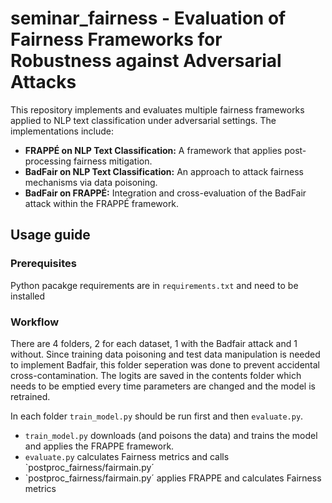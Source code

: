 # seminar_fairness - Evaluation of Fairness Frameworks for Robustness against Adversarial Attacks 
This repository implements and evaluates multiple fairness frameworks applied to NLP text classification under adversarial settings. The implementations include:

- **FRAPPÉ on NLP Text Classification:** A framework that applies post-processing fairness mitigation.
- **BadFair on NLP Text Classification:** An approach to attack fairness mechanisms via data poisoning.
- **BadFair on FRAPPÉ:** Integration and cross-evaluation of the BadFair attack within the FRAPPÉ framework.

## Usage guide

### Prerequisites

Python pacakge requirements are in `requirements.txt` and need to be installed

### Workflow
There are 4 folders, 2 for each dataset, 1 with the Badfair attack and 1 without. 
Since training data poisoning and test data manipulation is needed to implement Badfair, this folder seperation was done to prevent accidental cross-contamination.
The logits are saved in the contents folder which needs to be emptied every time parameters are changed and the model is retrained.

In each folder `train_model.py` should be run first and then `evaluate.py`.
 - `train_model.py` downloads (and poisons the data) and trains the model and applies the FRAPPE framework.
 - `evaluate.py` calculates Fairness metrics and calls `postproc_fairness/fairmain.py´
 - `postproc_fairness/fairmain.py´ applies FRAPPE and calculates Fairness metrics

